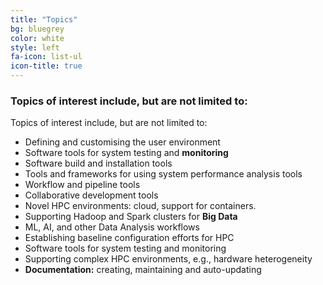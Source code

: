 ```yaml
---
title: "Topics"
bg: bluegrey
color: white
style: left
fa-icon: list-ul
icon-title: true
---
```


### Topics of interest include, but are not limited to:

Topics of interest include, but are not limited to:

- Defining and customising the user environment
- Software tools for system testing and **monitoring**
- Software build and installation tools
- Tools and frameworks for using system performance analysis tools
- Workflow and pipeline tools
- Collaborative development tools
- Novel HPC environments: cloud, support for containers.
- Supporting Hadoop and Spark clusters for **Big Data**
- ML, AI, and other Data Analysis workflows
- Establishing baseline configuration efforts for HPC
- Software tools for system testing and monitoring
- Supporting complex HPC environments, e.g., hardware heterogeneity
- **Documentation:** creating, maintaining and auto-updating
